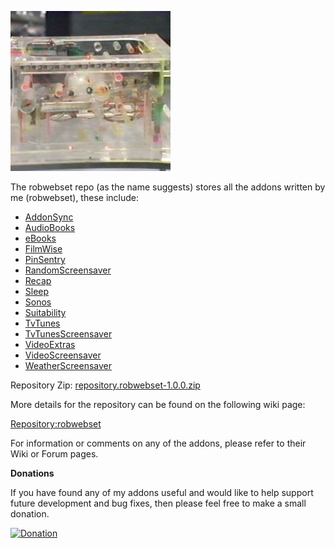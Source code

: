 ![Robwebset](repos/repository.robwebset/icon.png)

The robwebset repo (as the name suggests) stores all the addons written by me (robwebset), these include:

* [AddonSync](https://github.com/robwebset/service.addonsync)
* [AudioBooks](https://github.com/robwebset/script.audiobooks)
* [eBooks](https://github.com/robwebset/script.ebooks)
* [FilmWise](https://github.com/robwebset/script.game.filmwise)
* [PinSentry](https://github.com/robwebset/script.pinsentry)
* [RandomScreensaver](https://github.com/robwebset/screensaver.random)
* [Recap](https://github.com/robwebset/script.recap)
* [Sleep](https://github.com/robwebset/script.sleep)
* [Sonos](https://github.com/robwebset/script.sonos)
* [Suitability](https://github.com/robwebset/script.suitability)
* [TvTunes](https://github.com/robwebset/script.tvtunes)
* [TvTunesScreensaver](https://github.com/robwebset/screensaver.tvtunes)
* [VideoExtras](https://github.com/robwebset/script.videoextras)
* [VideoScreensaver](https://github.com/robwebset/screensaver.video)
* [WeatherScreensaver](https://github.com/robwebset/screensaver.weather)

Repository Zip: [repository.robwebset-1.0.0.zip](https://github.com/robwebset/repository.robwebset/blob/master/repos/repository.robwebset/repository.robwebset-1.0.0.zip) 

More details for the repository can be found on the following wiki page:

[Repository:robwebset](https://github.com/robwebset/repository.robwebset/wiki)

For information or comments on any of the addons, please refer to their Wiki or Forum pages.

__Donations__

If you have found any of my addons useful and would like to help support future development and bug fixes, then please feel free to make a small donation.

[![Donation](https://www.paypalobjects.com/en_GB/i/btn/btn_donate_SM.gif)](https://www.paypal.com/cgi-bin/webscr?cmd=_s-xclick&hosted_button_id=CK4NEKR5BFW9S)
